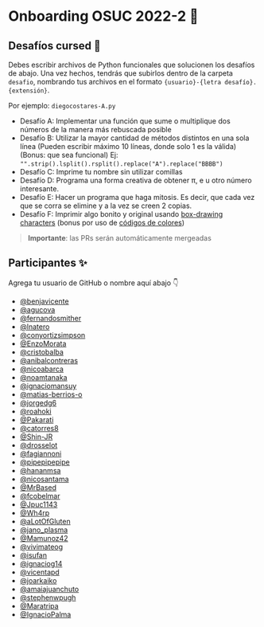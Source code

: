 # Onboarding OSUC 2022-2 🚀

## Desafíos cursed 🧙

Debes escribir archivos de Python funcionales que solucionen los desafíos de abajo. Una vez hechos, tendrás que subirlos dentro de la carpeta `desafio`, nombrando tus archivos en el formato `{usuario}-{letra desafío}.{extensión}`.

Por ejemplo: `diegocostares-A.py`


* Desafío A: Implementar una función que sume o multiplique dos números de la manera más rebuscada posible
* Desafío B: Utilizar la mayor cantidad de métodos distintos en una sola línea (Pueden escribir máximo 10 líneas, donde solo 1 es la válida) (Bonus: que sea funcional) 
Ej: `"".strip().lsplit().rsplit().replace("A").replace("BBBB")`
* Desafío C: Imprime tu nombre sin utilizar comillas
* Desafío D: Programa una forma creativa de obtener π, e u otro número interesante.
* Desafío E: Hacer un programa que haga mitosis. Es decir, que cada vez que se corra se elimine y a la vez se creen 2 copias.
* Desafío F: Imprimir algo bonito y original usando [box-drawing characters](https://en.wikipedia.org/wiki/Box-drawing_character) (bonus por uso de [códigos de colores](https://github.com/Textualize/rich/blob/master/README.es.md))

> **Importante**: las PRs serán automáticamente mergeadas 

## Participantes ✨

Agrega tu usuario de GitHub o nombre aquí abajo 👇

- [@benjavicente](https://github.com/benjavicente)
- [@agucova](https://github.com/agucova)
- [@fernandosmither](https://github.com/fernandosmither)
- [@lnatero](https://github.com/lnatero)
- [@conyortizsimpson](https://github.com/conyortizsimpson)
- [@EnzoMorata](https://github.com/EnzoMorata)
- [@cristobalba](https://github.com/cristobalba)
- [@anibalcontreras](https://github.com/anibalcontreras)
- [@nicoabarca](https://github.com/nicoabarca)
- [@noamtanaka](https://github.com/noamtanaka)
- [@ignaciomansuy](https://github.com/ignaciomansuy)
- [@matias-berrios-o](https://github.com/matias-berrios-o)
- [@jorgedg6](https://github.com/jorgedg6)
- [@roahoki](https://github.com/roahoki)
- [@Pakarati](https://github.com/Pakarati)
- [@catorres8](https://github.com/catorres8)
- [@Shin-JR](https://github.com/Shin-JR)
- [@drosselot](https://github.com/drosselot)
- [@fagiannoni](https://github.com/fagiannoni)
- [@pipepipepipe](https://github.com/pipepipepipe)
- [@hananmsa](https://github.com/hananmsa)
- [@nicosantama](https://github.com/nsantama)
- [@MrBased](https://github.com/mrbased)
- [@fcobelmar](https://github.com/fcobelmar)
- [@Jpuc1143](https://https://github.com/Jpuc1143)
- [@Wh4rp](https://github.com/Wh4rp)
- [@aLotOfGluten](https://github.com/aLotOfGluten)
- [@jano_plasma](https://github.com/aplaza2)
- [@Mamunoz42](https://github.com/Mamunoz42)
- [@vivimateog](https://github.com/vivimateog)
- [@isufan](https://github.com/isufan)
- [@ignaciog14](https://github.com/ignaciog14)
- [@vicentapd](https://github.com/vicentapd)
- [@joarkaiko](https://github.com/joarkaiko)
- [@amaiajuanchuto](https://github.com/amaiajuanchuto)
- [@stephenwpugh](https://github.com/stephenwpugh)
- [@Maratripa](https://github.com/Maratripa)
- [@IgnacioPalma](https://github.com/IgnacioPalma)
